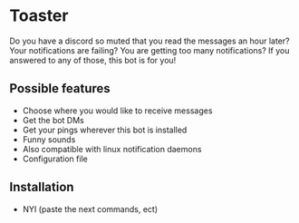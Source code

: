 # Toaster

Do you have a discord so muted that you read the messages an hour later? Your notifications are failing? You are getting too many notifications? If you answered to any of those, this bot is for you!

## Possible features
- Choose where you would like to receive messages
- Get the bot DMs
- Get your pings wherever this bot is installed
- Funny sounds
- Also compatible with linux notification daemons
- Configuration file

## Installation
- NYI (paste the next commands, ect)

